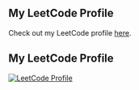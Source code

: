 ## My LeetCode Profile
Check out my LeetCode profile [here](https://leetcode.com/u/furryforwhat/).
## My LeetCode Profile
[![LeetCode Profile](https://img.shields.io/badge/LeetCode-Profile-blue)](https://leetcode.com/u/furryforwhat/)
